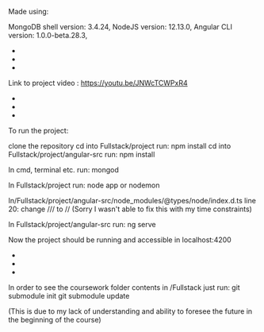 Made using:

MongoDB shell version: 3.4.24,
NodeJS version: 12.13.0,
Angular CLI version: 1.0.0-beta.28.3,

-
-
-

Link to project video : https://youtu.be/JNWcTCWPxR4

-
-
-

To run the project:

clone the repository
cd into Fullstack/project
run: npm install
cd into Fullstack/project/angular-src
run: npm install

In cmd, terminal etc. run: mongod

In Fullstack/project run: node app or nodemon

In/Fullstack/project/angular-src/node_modules/@types/node/index.d.ts line 20: change
/// <reference lib="es2015" />
to
// <reference lib="es2015" />
(Sorry I wasn't able to fix this with my time constraints)

In Fullstack/project/angular-src run: ng serve

Now the project should be running and accessible in localhost:4200

-
-
-

In order to see the coursework folder contents in /Fullstack just run:
git submodule init
git submodule update

(This is due to my lack of understanding and ability to foresee the future in the beginning of the course)

